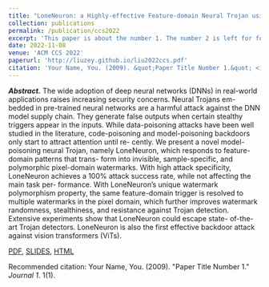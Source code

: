 ```yaml
---
title: "LoneNeuron: a Highly-effective Feature-domain Neural Trojan using Invisible and Polymorphic Watermarks"
collection: publications
permalink: /publication/ccs2022
excerpt: 'This paper is about the number 1. The number 2 is left for future work.'
date: 2022-11-08
venue: 'ACM CCS 2022'
paperurl: 'http://liuzey.github.io/liu2022ccs.pdf'
citation: 'Your Name, You. (2009). &quot;Paper Title Number 1.&quot; <i>Journal 1</i>. 1(1).'
---
```

***Abstract.*** The wide adoption of deep neural networks (DNNs) in real-world
applications raises increasing security concerns. Neural Trojans em-
bedded in pre-trained neural networks are a harmful attack against
the DNN model supply chain. They generate false outputs when
certain stealthy triggers appear in the inputs. While data-poisoning
attacks have been well studied in the literature, code-poisoning and
model-poisoning backdoors only start to attract attention until re-
cently. We present a novel model-poisoning neural Trojan, namely
LoneNeuron, which responds to feature-domain patterns that trans-
form into invisible, sample-specific, and polymorphic pixel-domain
watermarks. With high attack specificity, LoneNeuron achieves
a 100% attack success rate, while not affecting the main task per-
formance. With LoneNeuron’s unique watermark polymorphism
property, the same feature-domain trigger is resolved to multiple
watermarks in the pixel domain, which further improves watermark
randomness, stealthiness, and resistance against Trojan detection.
Extensive experiments show that LoneNeuron could escape state-
of-the-art Trojan detectors. LoneNeuron is also the first effective
backdoor attack against vision transformers (ViTs).

[PDF](http://liuzey.github.io/files/liu22esorics.pdf), [SLIDES](http://liuzey.github.io/files/LoneNeuron.pptx), [HTML](https://doi.org/10.1145/3548606.3560678)

Recommended citation: Your Name, You. (2009). "Paper Title Number 1." <i>Journal 1</i>. 1(1).
